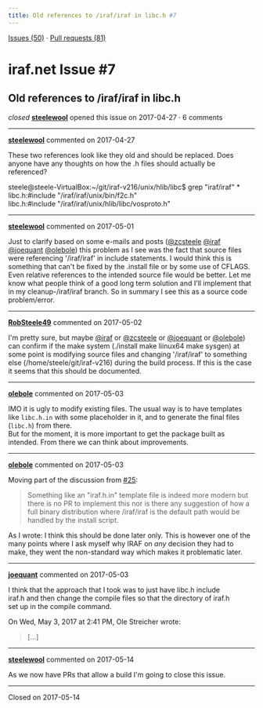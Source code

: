 ```yaml
---
title: Old references to /iraf/iraf in libc.h #7
---
```


[Issues (50)](https://iraf-community.github.io/iraf-v216/issues) · [Pull requests (81)](https://iraf-community.github.io/iraf-v216/issues/pulls)

# iraf.net Issue #7
## Old references to /iraf/iraf in libc.h
*closed* **[steelewool](https://github.com/steelewool)** opened this issue on 2017-04-27 · 6 comments

- - - -

**[steelewool](https://github.com/steelewool)** commented on 2017-04-27

These two references look like they old and should be replaced. Does anyone have any thoughts on how the .h files should actually be referenced?  
  
steele@steele-VirtualBox:~/git/iraf-v216/unix/hlib/libc$ grep "iraf/iraf" *  
libc.h:#include "/iraf/iraf/unix/bin/f2c.h"  
libc.h:#include "/iraf/iraf/unix/hlib/libc/vosproto.h"
- - - -

**[steelewool](https://github.com/steelewool)** commented on 2017-05-01

Just to clarify based on some e-mails and posts ([@zcsteele](https://github.com/zcsteele) [@iraf](https://github.com/iraf) [@joequant](https://github.com/joequant) [@olebole](https://github.com/olebole)) this problem as I see was the fact that source files were referencing '/iraf/iraf' in include statements. I would think this is something that can't be fixed by the .install file or by some use of CFLAGS. Even relative references to the intended source file would be better. Let me know what people think of a good long term solution and I'll implement that in my cleanup-/iraf/iraf branch. So in summary I see this as a source code problem/error.
- - - -

**[RobSteele49](https://github.com/RobSteele49)** commented on 2017-05-02

I'm pretty sure, but maybe [@iraf](https://github.com/iraf) or [@zcsteele](https://github.com/zcsteele) or [@joequant](https://github.com/joequant) or [@olebole](https://github.com/olebole)) can confirm if the make system (./install make liinux64 make sysgen) at some point is modifying source files and changing '/iraf/iraf' to something else (/home/steele/git/iraf-v216) during the build process. If this is the case it seems that this should be documented.
- - - -

**[olebole](https://github.com/olebole)** commented on 2017-05-03

IMO it is ugly to modify existing files. The usual way is to have templates like `libc.h.in` with some placeholder in it, and to generate the final files (`libc.h`) from there.  
But for the moment, it is more important to get the package built as intended. From there we can think about improvements.
- - - -

**[olebole](https://github.com/olebole)** commented on 2017-05-03

Moving part of the discussion from [#25](https://iraf-community.github.io/iraf-v216/issues/25):  
  
>Something like an "iraf.h.in" template file is indeed more modern but there is no PR to implement this nor is there any suggestion of how a full binary distribution where /iraf/iraf is the default path would be handled by the install script.   
  
As I wrote: I think this should be done later only. This is however one of the many points where I ask myself why IRAF on _any_ decision they had to make, they went the non-standard way which makes it problematic later.
- - - -

**[joequant](https://github.com/joequant)** commented on 2017-05-03

I think that the approach that I took was to just have libc.h include  
iraf.h and then change the compile files so that the directory of iraf.h  
set up in the compile command.  
  
On Wed, May 3, 2017 at 2:41 PM, Ole Streicher wrote:  
  
> […]
- - - -

**[steelewool](https://github.com/steelewool)** commented on 2017-05-14

As we now have PRs that allow a build I'm going to close this issue.

- - - -

Closed on 2017-05-14
